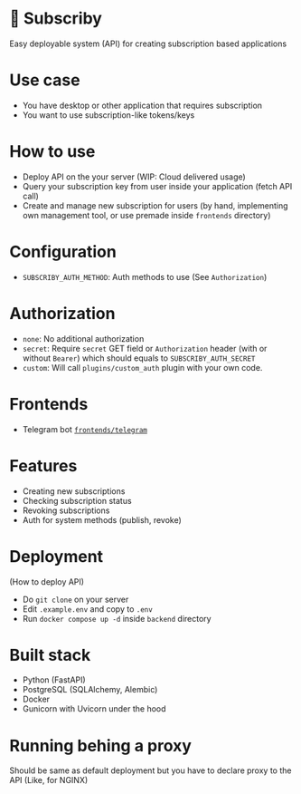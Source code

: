 # 🔐 Subscriby

Easy deployable system (API) for creating subscription based applications

# Use case

- You have desktop or other application that requires subscription
- You want to use subscription-like tokens/keys

# How to use

- Deploy API on the your server (WIP: Cloud delivered usage)
- Query your subscription key from user inside your application (fetch API call)
- Create and manage new subscription for users (by hand, implementing own management tool, or use premade inside `frontends` directory)

# Configuration

- `SUBSCRIBY_AUTH_METHOD`: Auth methods to use (See `Authorization`)

# Authorization

- `none`: No additional authorization
- `secret`: Require `secret` GET field or `Authorization` header (with or without `Bearer`) which should equals to `SUBSCRIBY_AUTH_SECRET`
- `custom`: Will call `plugins/custom_auth` plugin with your own code.

# Frontends

- Telegram bot [`frontends/telegram`](frontends/telegram)

# Features

- Creating new subscriptions
- Checking subscription status
- Revoking subscriptions
- Auth for system methods (publish, revoke)

# Deployment

(How to deploy API)

- Do `git clone` on your server
- Edit `.example.env` and copy to `.env`
- Run `docker compose up -d` inside `backend` directory

# Built stack

- Python (FastAPI)
- PostgreSQL (SQLAlchemy, Alembic)
- Docker
- Gunicorn with Uvicorn under the hood

# Running behing a proxy

Should be same as default deployment but you have to declare proxy to the API (Like, for NGINX)
